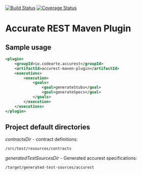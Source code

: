 [![Build Status](https://travis-ci.org/Codearte/accurest-maven-plugin.svg?branch=master)](https://travis-ci.org/Codearte/accurest-maven-plugin) [![Coverage Status](https://coveralls.io/repos/github/Codearte/accurest-maven-plugin/badge.svg?branch=master)](https://coveralls.io/github/Codearte/accurest-maven-plugin?branch=master)

Accurate REST Maven Plugin
====

Sample usage
----

```xml
<plugin>
    <groupId>io.codearte.accurest</groupId>
    <artifactId>accurest-maven-plugin</artifactId>
    <executions>
        <execution>
            <goals>
                <goal>generateStubs</goal>
                <goal>generateSpecs</goal>
            </goals>
        </execution>
    </executions>
</plugin>
```


Project default directories
---

_contractsDir_ - contract definitions:

    /src/test/resources/contracts

_generatedTestSourcesDir_ - Generated accurest specifications:

    /target/generated-test-sources/accurest
